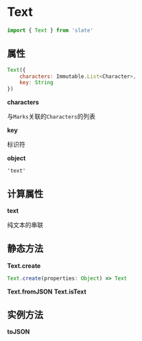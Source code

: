 # Text

```js
import { Text } from 'slate'
```

## 属性

```js
Text({
    characters: Immutable.List<Character>,
    key: String
})
```

**characters**

与`Marks`关联的`Characters`的列表

**key**

标识符

**object**

`'text'`

## 计算属性

**text**

纯文本的串联

## 静态方法

**Text.create**

```js
Text.create(properties: Object) => Text
```
**Text.fromJSON**
**Text.isText**

## 实例方法

**toJSON**